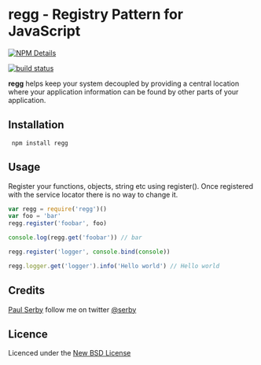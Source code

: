 # regg - Registry Pattern for JavaScript

[![NPM Details](https://nodei.co/npm/regg.png?stars&downloads)](https://npmjs.org/package/regg)

[![build status](https://api.travis-ci.org/serby/regg.png)](http://travis-ci.org/serby/regg)

**regg** helps keep your system decoupled by providing a central location where your
application information can be found by other parts of your application.

## Installation

     npm install regg

## Usage

Register your functions, objects, string etc using register().
Once registered with the service locator there is no way to change it.

```js
var regg = require('regg')()
var foo = 'bar'
regg.register('foobar', foo)

console.log(regg.get('foobar')) // bar

regg.register('logger', console.bind(console))

regg.logger.get('logger').info('Hello world') // Hello world
```

## Credits
[Paul Serby](https://github.com/serby/) follow me on twitter [@serby](http://twitter.com/serby)

## Licence
Licenced under the [New BSD License](http://opensource.org/licenses/bsd-license.php)